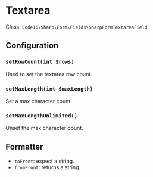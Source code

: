 # Textarea

Class: `Code16\Sharp\Form\Fields\SharpFormTextareaField`

## Configuration

### `setRowCount(int $rows)`

Used to set the textarea row count.

### `setMaxLength(int $maxLength)`

Set a max character count.

### `setMaxLengthUnlimited()`

Unset the max character count.


## Formatter

- `toFront`: expect a string.
- `fromFront`: returns a string.